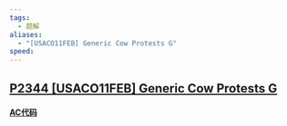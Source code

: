 ```yaml
---
tags:
  - 题解
aliases:
  - "[USACO11FEB] Generic Cow Protests G"
speed:
---
```

## [P2344 \[USACO11FEB\] Generic Cow Protests G](https://www.luogu.com.cn/problem/P2344)



#### [AC代码]()

```cpp

```
